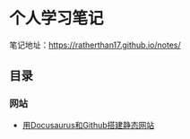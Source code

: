 # 个人学习笔记
笔记地址：https://ratherthan17.github.io/notes/
## 目录
### 网站
- [用Docusaurus和Github搭建静态网站](https://ratherthan17.github.io/notes/docs/MyWebsite/StudyBuildWebsite)


